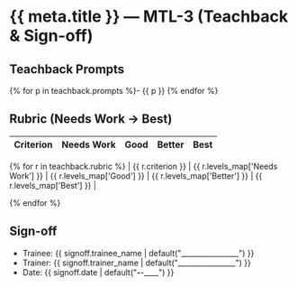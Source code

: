 # {{ meta.title }} — MTL-3 (Teachback & Sign-off)

## Teachback Prompts

{% for p in teachback.prompts %}- {{ p }}
{% endfor %}

## Rubric (Needs Work → Best)

| Criterion | Needs Work | Good | Better | Best |
|---|---|---|---|---|
{% for r in teachback.rubric %}
| {{ r.criterion }} | {{ r.levels_map['Needs Work'] }} | {{ r.levels_map['Good'] }} | {{ r.levels_map['Better'] }} | {{ r.levels_map['Best'] }} |

{% endfor %}

## Sign-off

- Trainee: {{ signoff.trainee_name | default("________________") }}  
- Trainer: {{ signoff.trainer_name | default("________________") }}  
- Date: {{ signoff.date | default("____-____-____") }}
